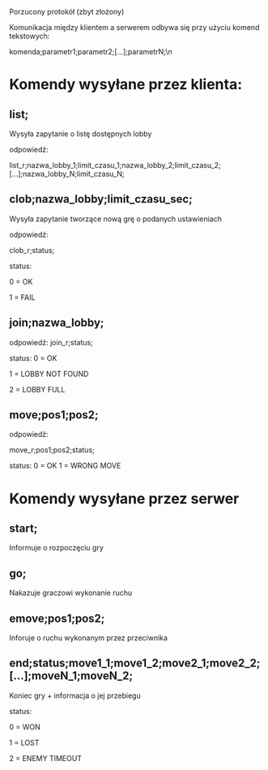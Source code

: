 Porzucony protokół (zbyt złożony)

Komunikacja między klientem a serwerem odbywa się przy użyciu komend tekstowych:

komenda;parametr1;parametr2;[...];parametrN;\n

# Komendy wysyłane przez klienta:

## list;
Wysyła zapytanie o listę dostępnych lobby

odpowiedź:

list_r;nazwa_lobby_1;limit_czasu_1;nazwa_lobby_2;limit_czasu_2;[...];nazwa_lobby_N;limit_czasu_N;

## clob;nazwa_lobby;limit_czasu_sec;
Wysyła zapytanie tworzące nową grę o podanych ustawieniach

odpowiedź:

clob_r;status;

status:

0 = OK

1 = FAIL

## join;nazwa_lobby;

odpowiedź:
join_r;status;

status:
0 = OK

1 = LOBBY NOT FOUND

2 = LOBBY FULL

## move;pos1;pos2;

odpowiedź:

move_r;pos1;pos2;status;

status:
0 = OK
1 = WRONG MOVE

# Komendy wysyłane przez serwer

## start;

Informuje o rozpoczęciu gry

## go;

Nakazuje graczowi wykonanie ruchu

## emove;pos1;pos2;

Inforuje o ruchu wykonanym przez przeciwnika

## end;status;move1_1;move1_2;move2_1;move2_2;[...];moveN_1;moveN_2;

Koniec gry + informacja o jej przebiegu

status:

0 = WON

1 = LOST

2 = ENEMY TIMEOUT
